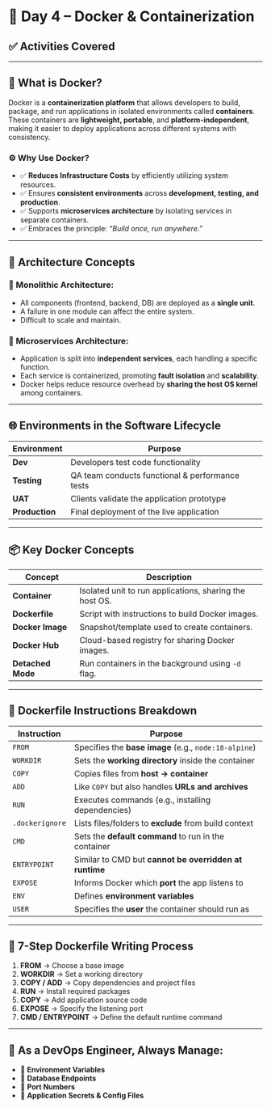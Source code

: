 # 📅 **Day 4 – Docker & Containerization**

## ✅ **Activities Covered**

---

## 🐳 **What is Docker?**

Docker is a **containerization platform** that allows developers to build, package, and run applications in isolated environments called **containers**. These containers are **lightweight, portable**, and **platform-independent**, making it easier to deploy applications across different systems with consistency.

### ⚙️ Why Use Docker?

- ✅ **Reduces Infrastructure Costs** by efficiently utilizing system resources.
- ✅ Ensures **consistent environments** across **development, testing, and production**.
- ✅ Supports **microservices architecture** by isolating services in separate containers.
- ✅ Embraces the principle: _“Build once, run anywhere.”_

---

## 🧱 **Architecture Concepts**

### 🔗 Monolithic Architecture:

- All components (frontend, backend, DB) are deployed as a **single unit**.
- A failure in one module can affect the entire system.
- Difficult to scale and maintain.

### 🧩 Microservices Architecture:

- Application is split into **independent services**, each handling a specific function.
- Each service is containerized, promoting **fault isolation** and **scalability**.
- Docker helps reduce resource overhead by **sharing the host OS kernel** among containers.

---

## 🌐 **Environments in the Software Lifecycle**

| Environment    | Purpose                                         |
| -------------- | ----------------------------------------------- |
| **Dev**        | Developers test code functionality              |
| **Testing**    | QA team conducts functional & performance tests |
| **UAT**        | Clients validate the application prototype      |
| **Production** | Final deployment of the live application        |

---

## 📦 **Key Docker Concepts**

| Concept           | Description                                             |
| ----------------- | ------------------------------------------------------- |
| **Container**     | Isolated unit to run applications, sharing the host OS. |
| **Dockerfile**    | Script with instructions to build Docker images.        |
| **Docker Image**  | Snapshot/template used to create containers.            |
| **Docker Hub**    | Cloud-based registry for sharing Docker images.         |
| **Detached Mode** | Run containers in the background using `-d` flag.       |

---

## 🔧 **Dockerfile Instructions Breakdown**

| Instruction     | Purpose                                                |
| --------------- | ------------------------------------------------------ |
| `FROM`          | Specifies the **base image** (e.g., `node:18-alpine`)  |
| `WORKDIR`       | Sets the **working directory** inside the container    |
| `COPY`          | Copies files from **host → container**                 |
| `ADD`           | Like `COPY` but also handles **URLs and archives**     |
| `RUN`           | Executes commands (e.g., installing dependencies)      |
| `.dockerignore` | Lists files/folders to **exclude** from build context  |
| `CMD`           | Sets the **default command** to run in the container   |
| `ENTRYPOINT`    | Similar to CMD but **cannot be overridden at runtime** |
| `EXPOSE`        | Informs Docker which **port** the app listens to       |
| `ENV`           | Defines **environment variables**                      |
| `USER`          | Specifies the **user** the container should run as     |

---

## 🧾 **7-Step Dockerfile Writing Process**

1. **FROM** → Choose a base image
2. **WORKDIR** → Set a working directory
3. **COPY / ADD** → Copy dependencies and project files
4. **RUN** → Install required packages
5. **COPY** → Add application source code
6. **EXPOSE** → Specify the listening port
7. **CMD / ENTRYPOINT** → Define the default runtime command

---

## 🧠 **As a DevOps Engineer, Always Manage:**

- 🔐 **Environment Variables**
- 🔗 **Database Endpoints**
- 🔢 **Port Numbers**
- 📁 **Application Secrets & Config Files**
